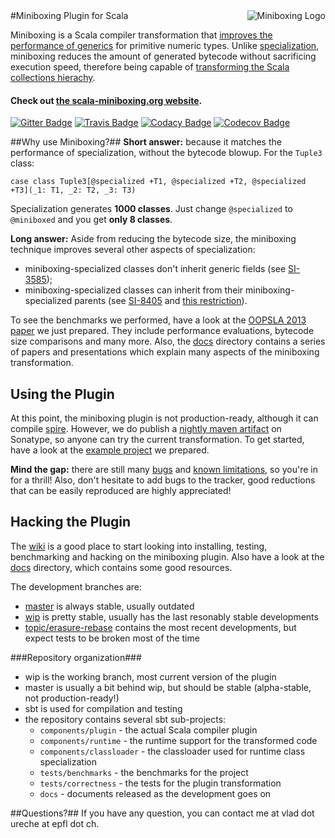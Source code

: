 <img src="http://scala-miniboxing.org/mbox2-thumbnail.png" alt="Miniboxing Logo" align="right">
#Miniboxing Plugin for Scala 

Miniboxing is a Scala compiler transformation that [improves the performance of generics](http://scala-miniboxing.org/benchmarks.html) for primitive numeric types. Unlike [specialization](http://infoscience.epfl.ch/record/150134/files/p42-dragos.pdf), miniboxing reduces the amount of generated bytecode without sacrificing execution speed, therefore being capable of [transforming the Scala collections hierachy](http://scala-miniboxing.org/example_linkedlist.html).

#### Check out [the scala-miniboxing.org website](http://scala-miniboxing.org).

[![Gitter Badge](https://badges.gitter.im/Join%20Chat.svg)](https://gitter.im/miniboxing/miniboxing-plugin)
[![Travis Badge](https://travis-ci.org/miniboxing/miniboxing-plugin.png?branch=wip)](https://travis-ci.org/miniboxing/miniboxing-plugin) 
[![Codacy Badge](https://www.codacy.com/project/badge/9251707ef64240969c55760af54da8bf)](https://www.codacy.com/app/vladureche/miniboxing)
[![Codecov Badge](http://codecov.io/github/miniboxing/miniboxing-plugin/coverage.svg?branch=wip)](http://codecov.io/github/miniboxing/miniboxing-plugin?branch=wip)

##Why use Miniboxing?##
**Short answer:** because it matches the performance of specialization, without the bytecode blowup. For the `Tuple3` class:
```
case class Tuple3[@specialized +T1, @specialized +T2, @specialized +T3](_1: T1, _2: T2, _3: T3)
```
Specialization generates **1000 classes**. Just change `@specialized` to `@miniboxed` and you get **only 8 classes**.

**Long answer:** Aside from reducing the bytecode size, the miniboxing technique improves several other aspects of specialization:
 * miniboxing-specialized classes don't inherit generic fields (see [SI-3585](https://issues.scala-lang.org/browse/SI-3585));
 * miniboxing-specialized classes can inherit from their miniboxing-specialized parents (see [SI-8405](https://issues.scala-lang.org/browse/SI-8405) and [this restriction](https://github.com/scala/scala/blob/master/src/compiler/scala/tools/nsc/transform/SpecializeTypes.scala#L572)).

To see the benchmarks we performed, have a look at the [OOPSLA 2013 paper](https://github.com/miniboxing/miniboxing-plugin/blob/wip/docs/2013-07-oopsla-preprint.pdf) we just prepared. They include performance evaluations, bytecode size comparisons and many more. Also, the [docs](https://github.com/miniboxing/miniboxing-plugin/tree/wip/docs) directory contains a series of papers and presentations which explain many aspects of the miniboxing transformation.

## Using the Plugin ##
At this point, the miniboxing plugin is not production-ready, although it can compile [spire](https://github.com/non/spire). However, we do publish a [nightly maven artifact](https://scala-webapps.epfl.ch/jenkins/view/All/job/miniboxing-wip-nightly/) on Sonatype, so anyone can try the current transformation. To get started, have a look at the [example project](https://github.com/miniboxing/miniboxing-example) we prepared. 

**Mind the gap:** there are still many [bugs](https://github.com/miniboxing/miniboxing-plugin/issues?state=open) and [known limitations](https://github.com/miniboxing/miniboxing-plugin/wiki/Details-|-Known-Limitations), so you're in for a thrill! Also, don't hesitate to add bugs to the tracker, good reductions that can be easily reproduced are highly appreciated!

## Hacking the Plugin ##
The [wiki](https://github.com/miniboxing/miniboxing-plugin/wiki) is a good place to start looking into installing, testing, benchmarking and hacking on the miniboxing plugin. Also have a look at the [docs](https://github.com/miniboxing/miniboxing-plugin/tree/wip/docs) directory, which contains some good resources.

The development branches are:
 - [master](https://github.com/miniboxing/miniboxing-plugin/tree/master) is always stable, usually outdated
 - [wip](https://github.com/miniboxing/miniboxing-plugin/tree/wip) is pretty stable, usually has the last resonably stable developments
 - [topic/erasure-rebase](https://github.com/miniboxing/miniboxing-plugin/tree/topic/erasure-rebase) contains the most recent developments, but expect tests to be broken most of the time

###Repository organization###
 - wip is the working branch, most current version of the plugin
 - master is usually a bit behind wip, but should be stable (alpha-stable, not production-ready!)
 - sbt is used for compilation and testing
 - the repository contains several sbt sub-projects:
   - `components/plugin`      - the actual Scala compiler plugin
   - `components/runtime`     - the runtime support for the transformed code
   - `components/classloader` - the classloader used for runtime class specialization
   - `tests/benchmarks`       - the benchmarks for the project
   - `tests/correctness`      - the tests for the plugin transformation
   - `docs`                   - documents released as the development goes on

##Questions?##
If you have any question, you can contact me at vlad dot ureche at epfl dot ch.
